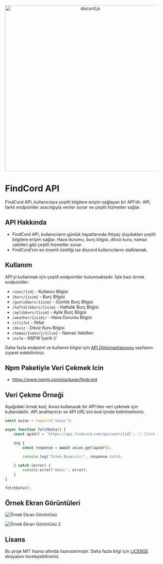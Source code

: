 <div align="center">
  <br />
  <p>
    <a href="https://discord.js.org"><img src="https://discord.js.org/static/logo.svg" width="546" alt="discord.js" /></a>
  </p>
</div>

# FindCord API

FindCord API, kullanıcılara çeşitli bilgilere erişim sağlayan bir API'dir. API, farklı endpointler aracılığıyla veriler sunar ve çeşitli hizmetler sağlar.

## API Hakkında

- FindCord API, kullanıcıların günlük hayatlarında ihtiyaç duydukları çeşitli bilgilere erişim sağlar. Hava durumu, burç bilgisi, döviz kuru, namaz vakitleri gibi çeşitli hizmetler sunar.
- FindCord'nin en önemli özelliği ise discord kullanıcılarını stalklamak.

## Kullanım

API'yi kullanmak için çeşitli endpointler bulunmaktadır. İşte bazı örnek endpointler:

- `/user/{id}` - Kullanıcı Bilgisi
- `/burc/{isim}` - Burç Bilgisi
- `/gunlukburc/{isim}` - Günlük Burç Bilgisi
- `/haftalikburc/{isim}` - Haftalık Burç Bilgisi
- `/aylikburc/{isim}` - Aylık Burç Bilgisi
- `/weather/{isim}/` - Hava Durumu Bilgisi
- `/iltifat` - İltifat
- `/doviz` - Döviz Kuru Bilgisi
- `/namaz/{sehir}/{ilce}` - Namaz Vakitleri
- `/nsfw` - NSFW İçerik //

Daha fazla endpoint ve kullanım bilgisi için [API Dökümantasyonu](https://api.findcord.com/document) sayfasını ziyaret edebilirsiniz.

## Npm Paketiyle Veri Çekmek Icin
- https://www.npmjs.com/package/findcord

## Veri Çekme Örneği

Aşağıdaki örnek kod, Axios kullanarak bir API'den veri çekmek için kullanılabilir. API anahtarınızı ve API URL'sini kod içinde belirtmelisiniz.

```javascript
const axios = require('axios');

async function fetchData() {
    const apiUrl = `https://api.findcord.com/api/user/{id}`; // İstek atılacak API URL'sini belirtin
    
    try {
        const response = await axios.get(apiUrl);
        
        console.log("İstek Başarılı!", response.data);

    } catch (error) {
        console.error('Hata:', error);
    }
}

fetchData();
```

## Örnek Ekran Görüntüleri
![Örnek Ekran Görüntüsü](https://github.com/user-attachments/assets/749ebe5f-efa5-475f-a123-c536bba2ff01)

![Örnek Ekran Görüntüsü 2](https://github.com/user-attachments/assets/0cc75585-ec71-4603-a8c7-11f305ab646b)


## Lisans

Bu proje MIT lisansı altında lisanslanmıştır. Daha fazla bilgi için [LICENSE](LICENSE) dosyasını inceleyebilirsiniz.
